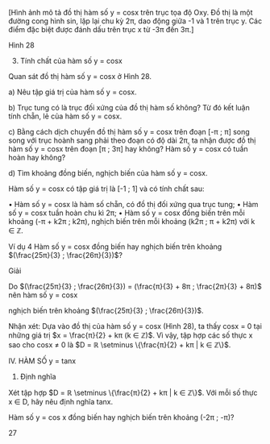 [Hình ảnh mô tả đồ thị hàm số y = cosx trên trục tọa độ Oxy. Đồ thị là một đường cong hình sin, lặp lại chu kỳ 2π, dao động giữa -1 và 1 trên trục y. Các điểm đặc biệt được đánh dấu trên trục x từ -3π đến 3π.]

Hình 28

3. Tính chất của hàm số y = cosx

Quan sát đồ thị hàm số y = cosx ở Hình 28.

a) Nêu tập giá trị của hàm số y = cosx.

b) Trục tung có là trục đối xứng của đồ thị hàm số không? Từ đó kết luận tính chẵn, lẻ của hàm số y = cosx.

c) Bằng cách dịch chuyển đồ thị hàm số y = cosx trên đoạn [-π ; π] song song với trục hoành sang phải theo đoạn có độ dài 2π, ta nhận được đồ thị hàm số y = cosx trên đoạn [π ; 3π] hay không? Hàm số y = cosx có tuần hoàn hay không?

d) Tìm khoảng đồng biến, nghịch biến của hàm số y = cosx.

Hàm số y = cosx có tập giá trị là [-1 ; 1] và có tính chất sau:

• Hàm số y = cosx là hàm số chẵn, có đồ thị đối xứng qua trục tung;
• Hàm số y = cosx tuần hoàn chu kì 2π;
• Hàm số y = cosx đồng biến trên mỗi khoảng (-π + k2π ; k2π), nghịch biến trên mỗi khoảng (k2π ; π + k2π) với k ∈ ℤ.

Ví dụ 4 Hàm số y = cosx đồng biến hay nghịch biến trên khoảng $(\frac{25π}{3} ; \frac{26π}{3})$?

Giải

Do $(\frac{25π}{3} ; \frac{26π}{3}) = (\frac{π}{3} + 8π ; \frac{2π}{3} + 8π)$ nên hàm số y = cosx

nghịch biến trên khoảng $(\frac{25π}{3} ; \frac{26π}{3})$.

Nhận xét: Dựa vào đồ thị của hàm số y = cosx (Hình 28), ta thấy cosx = 0 tại những giá trị $x = \frac{π}{2} + kπ (k ∈ ℤ)$. Vì vậy, tập hợp các số thực x sao cho cosx ≠ 0 là $D = ℝ \setminus \{\frac{π}{2} + kπ | k ∈ ℤ\}$.

IV. HÀM SỐ y = tanx

1. Định nghĩa

Xét tập hợp $D = ℝ \setminus \{\frac{π}{2} + kπ | k ∈ ℤ\}$. Với mỗi số thực x ∈ D, hãy nêu định nghĩa tanx.

Hàm số y = cos x đồng biến hay nghịch biến trên khoảng (-2π ; -π)?

27
